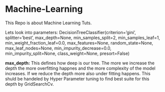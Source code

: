 # Machine-Learning
This Repo is about Machine Learning Tuts.

Lets look into parameters:
DecisionTreeClassifier(criterion=’gini’, splitter=’best’, max_depth=None, min_samples_split=2, min_samples_leaf=1, min_weight_fraction_leaf=0.0, max_features=None, random_state=None, max_leaf_nodes=None, min_impurity_decrease=0.0, min_impurity_split=None, class_weight=None, presort=False)

<b>max_depth:</b> This defines how deep is our tree. The more we increase the depth the more overfitting happnes and the more complexity of the model increases. If we reduce the depth more also under fitting happens. This shuld be handeled by Hyper Parameter tuning to find best suite for this depth by GridSearchCv.

